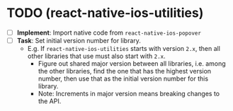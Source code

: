 

# TODO (react-native-ios-utilities)



- [ ]  **Implement**: Import native code from `react-native-ios-popover`
- [ ] **Task**: Set initial version number for library.
	* E.g. If `react-native-ios-utilities` starts with version `2.x`, then all other libraries that use must also start with `2.x`.
		* Figure out shared major version between all libraries, i.e. among the other libraries, find the one that has the highest version number, then use that as the initial version number for this library.
		* Note: Increments in major version means breaking changes to the API.



